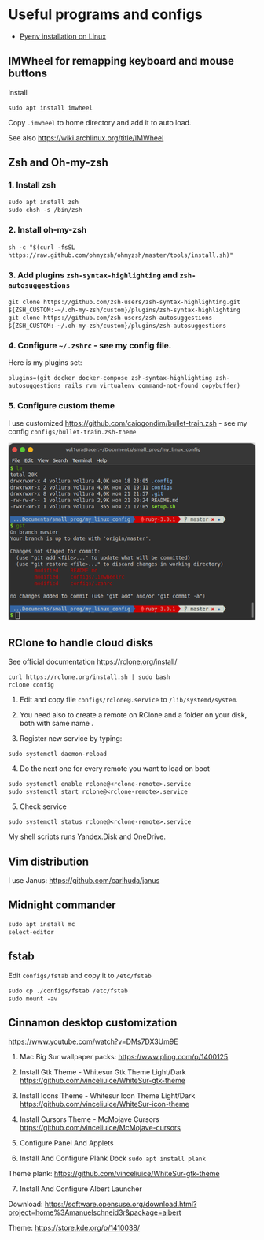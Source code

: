# Useful programs and configs

* [Pyenv installation on Linux](pyenv.md)

## IMWheel for remapping keyboard and mouse buttons

Install
```shell
sudo apt install imwheel
```

Copy `.imwheel` to home directory and add it to auto load.

See also https://wiki.archlinux.org/title/IMWheel

## Zsh and Oh-my-zsh

### 1. Install zsh

```shell
sudo apt install zsh
sudo chsh -s /bin/zsh
```

### 2. Install oh-my-zsh

```shell
sh -c "$(curl -fsSL https://raw.github.com/ohmyzsh/ohmyzsh/master/tools/install.sh)"
```

### 3. Add plugins `zsh-syntax-highlighting` and `zsh-autosuggestions`

```shell
git clone https://github.com/zsh-users/zsh-syntax-highlighting.git ${ZSH_CUSTOM:-~/.oh-my-zsh/custom}/plugins/zsh-syntax-highlighting
git clone https://github.com/zsh-users/zsh-autosuggestions ${ZSH_CUSTOM:-~/.oh-my-zsh/custom}/plugins/zsh-autosuggestions
```

### 4. Configure `~/.zshrc` - see my config file.

Here is my plugins set:

```
plugins=(git docker docker-compose zsh-syntax-highlighting zsh-autosuggestions rails rvm virtualenv command-not-found copybuffer)
```

### 5. Configure custom theme

I use customized https://github.com/caiogondim/bullet-train.zsh - see my config `configs/bullet-train.zsh-theme`

![zsh theme](zsh_theme.png)

## RClone to handle cloud disks

See official documentation https://rclone.org/install/

```shell
curl https://rclone.org/install.sh | sudo bash
rclone config
```

1. Edit and copy file `configs/rclone@.service` to `/lib/systemd/system`.

2. You need also to create a remote on RClone and a folder on your disk, both with same name <rclone-remote>.

3. Register new service by typing:

```shell
sudo systemctl daemon-reload
```
4. Do the next one for every remote you want to load on boot

```shell
sudo systemctl enable rclone@<rclone-remote>.service
sudo systemctl start rclone@<rclone-remote>.service
```

5. Check service

```shell
sudo systemctl status rclone@<rclone-remote>.service
```

My shell scripts runs Yandex.Disk and OneDrive.

## Vim distribution

I use Janus: https://github.com/carlhuda/janus

## Midnight commander

```shell
sudo apt install mc
select-editor
```

## fstab

Edit `configs/fstab` and copy it to `/etc/fstab`

```shell
sudo cp ./configs/fstab /etc/fstab
sudo mount -av
```

## Cinnamon desktop customization

https://www.youtube.com/watch?v=DMs7DX3Um9E

1. Mac Big Sur wallpaper packs: https://www.pling.com/p/1400125

2. Install Gtk Theme - Whitesur Gtk Theme Light/Dark
https://github.com/vinceliuice/WhiteSur-gtk-theme

3. Install Icons Theme - Whitesur Icon Theme Light/Dark
https://github.com/vinceliuice/WhiteSur-icon-theme

4. Install Cursors Theme - McMojave Cursors
https://github.com/vinceliuice/McMojave-cursors

5. Configure Panel And Applets

6. Install And Configure Plank Dock `sudo apt install plank`

Theme plank: https://github.com/vinceliuice/WhiteSur-gtk-theme

7. Install And Configure Albert Launcher

Download: https://software.opensuse.org/download.html?project=home%3Amanuelschneid3r&package=albert

Theme: https://store.kde.org/p/1410038/
